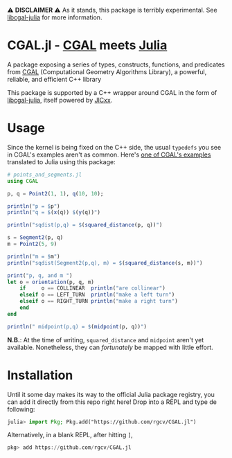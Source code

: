 :warning: **DISCLAIMER** :warning: As it stands, this package is terribly
experimental. See [libcgal-julia][3] for more information.

# CGAL.jl - [CGAL][1] meets [Julia][2]

A package exposing a series of types, constructs, functions, and predicates from
[CGAL][1] (Computational Geometry Algorithms Library), a powerful, reliable, and
efficient C++ library

This package is supported by a C++ wrapper around CGAL in the form of
[libcgal-julia](https://github.com/rgcv/libcgal-julia), itself powered by
[JlCxx][3].

# Usage

Since the kernel is being fixed on the C++ side, the usual `typedefs` you see
in CGAL's examples aren't as common. Here's [one of CGAL's examples][4]
translated to Julia using this package:

```jl
# points_and_segments.jl
using CGAL

p, q = Point2(1, 1), q(10, 10);

println("p = $p")
println("q = $(x(q)) $(y(q))")

println("sqdist(p,q) = $(squared_distance(p, q))")

s = Segment2(p, q)
m = Point2(5, 9)

println("m = $m")
println("sqdist(Segment2(p,q), m) = $(squared_distance(s, m))")

print("p, q, and m ")
let o = orientation(p, q, m)
    if     o == COLLINEAR  println("are collinear")
    elseif o == LEFT_TURN  println("make a left turn")
    elseif o == RIGHT_TURN println("make a right turn")
    end
end

println(" midpoint(p,q) = $(midpoint(p, q))")
```

**N.B.**: At the time of writing, `squared_distance` and `midpoint` aren't yet
available. Nonetheless, they can *fortunately* be mapped with little effort.

# Installation

Until it some day makes its way to the official Julia package registry, you can
add it directly from this repo right here! Drop into a REPL and type de
following:

```jl
julia> import Pkg; Pkg.add("https://github.com/rgcv/CGAL.jl")
```
Alternatively, in a blank REPL, after hitting `]`,
```jl
pkg> add https://github.com/rgcv/CGAL.jl
```

[1]: https://github.com/CGAL/cgal
[2]: https://github.com/julialang/julia
[3]: https://github.com/JuliaInterop/libcxxwrap-julia
[4]: https://doc.cgal.org/latest/Kernel_23/Kernel_23_2points_and_segment_8cpp-example.html
